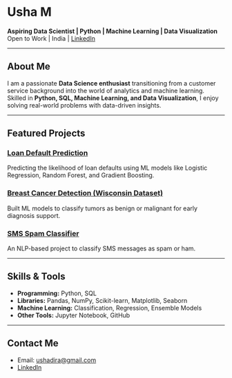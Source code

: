 # Usha M  

**Aspiring Data Scientist | Python | Machine Learning | Data Visualization**  
 Open to Work | India | [LinkedIn](www.linkedin.com/in/usha-mano-6589aa4a)  

---

## About Me  
I am a passionate **Data Science enthusiast** transitioning from a customer service background into the world of analytics and machine learning.  
Skilled in **Python, SQL, Machine Learning, and Data Visualization**, I enjoy solving real-world problems with data-driven insights.  

---

## Featured Projects  

###  [Loan Default Prediction](https://github.com/USHA-M-89/Loan_Default_Prediction)  
Predicting the likelihood of loan defaults using ML models like Logistic Regression, Random Forest, and Gradient Boosting.  

###  [Breast Cancer Detection (Wisconsin Dataset)](https://github.com/USHA-M-89/Breast_Cancer_Detection_Wisconsin)  
Built ML models to classify tumors as benign or malignant for early diagnosis support.  

###  [SMS Spam Classifier](https://github.com/USHA-M-89/SMS-Spam-Collection)  
An NLP-based project to classify SMS messages as spam or ham.  

---

##  Skills & Tools  
- **Programming:** Python, SQL  
- **Libraries:** Pandas, NumPy, Scikit-learn, Matplotlib, Seaborn  
- **Machine Learning:** Classification, Regression, Ensemble Models  
- **Other Tools:** Jupyter Notebook, GitHub  

---

## Contact Me  
-  Email: ushadira@gmail.com  
-  [LinkedIn](www.linkedin.com/in/usha-mano-6589aa4a)  
